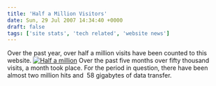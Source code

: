 ```yaml
---
title: 'Half a Million Visitors'
date: Sun, 29 Jul 2007 14:34:40 +0000
draft: false
tags: ['site stats', 'tech related', 'website news']
---
```


Over the past year, over half a million visits have been counted to this website. [![Half a million](http://www.main-vision.com/richard/blog/wp-content/uploads/2007/07/500k.jpg)](http://www.main-vision.com/richard/blog/wp-content/uploads/2007/07/500k.jpg "Half a million") Over the past five months over fifty thousand visits, a month took place. For the period in question, there have been almost two million hits and  58 gigabytes of data transfer.